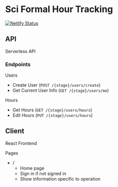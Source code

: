 # Sci Formal Hour Tracking

[![Netlify Status](https://api.netlify.com/api/v1/badges/b38d20a2-4d51-462f-8ad4-5a6195265827/deploy-status)](https://app.netlify.com/sites/hour-logger/deploys)

## API
Serverless API

### Endpoints
Users
- Create User (`POST /{stage}/users/create`)
- Get Current User Info (`GET /{stage}/users/me`)

Hours
- Get Hours (`GET /{stage}/users/hours`)
- Edit Hours (`PUT /{stage}/users/hours`)

## Client
React Frontend

Pages
- /
    - Home page
    - Sign in if not signed in
    - Show information specific to operation


